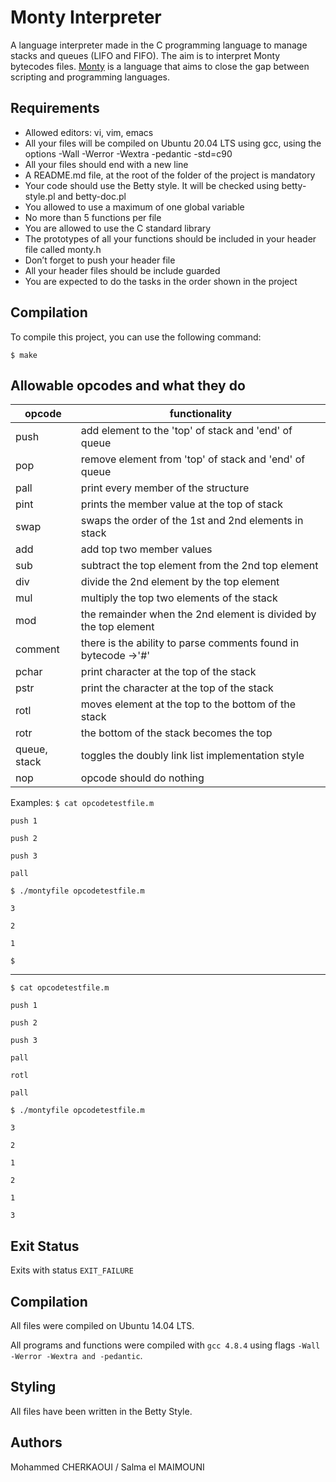 # Monty Interpreter

A language interpreter made in the C programming language to manage stacks and queues (LIFO and FIFO). The aim is to interpret Monty bytecodes files. [Monty](http://montyscoconut.github.io/) is a language that aims to close the gap between scripting and programming languages.


## Requirements

* Allowed editors: vi, vim, emacs
* All your files will be compiled on Ubuntu 20.04 LTS using gcc, using the options -Wall -Werror -Wextra -pedantic -std=c90
* All your files should end with a new line
* A README.md file, at the root of the folder of the project is mandatory
* Your code should use the Betty style. It will be checked using betty-style.pl and betty-doc.pl
* You allowed to use a maximum of one global variable
* No more than 5 functions per file
* You are allowed to use the C standard library
* The prototypes of all your functions should be included in your header file called monty.h
* Don’t forget to push your header file
* All your header files should be include guarded
* You are expected to do the tasks in the order shown in the project

## Compilation

To compile this project, you can use the following command:

```
$ make
```

## Allowable opcodes and what they do


|opcode  |  functionality|
| --- | --- |
| push | add element to the 'top' of stack and 'end' of queue  |
| pop  | remove element from 'top' of stack and 'end' of queue |
|pall  |print every member of the structure|
| pint | prints the member value at the top of stack |
| swap | swaps the order  of the 1st and 2nd elements in stack |
| add | add top two member values |
| sub | subtract the top element from the 2nd top element |
| div | divide the 2nd element by the top element |
| mul | multiply the top two elements of the stack |
| mod | the remainder when the 2nd element is divided by the top element |
| comment | there is the ability to parse comments found in bytecode ->'#'|
| pchar | print character at the top of the stack |
| pstr | print the character at the top of the stack|
| rotl | moves element at the top to the bottom of the stack |
| rotr | the bottom of the stack becomes the top |
| queue, stack | toggles the doubly link list implementation style |
| nop | opcode should do nothing |




Examples:
`$ cat opcodetestfile.m`

`push 1`

`push 2`

`push 3`

`pall`

`$ ./montyfile opcodetestfile.m`

`3`

`2`

`1`

`$`

---

`$ cat opcodetestfile.m`

`push 1`

`push 2`

`push 3`

`pall`

`rotl`

`pall`

`$ ./montyfile opcodetestfile.m`

`3`

`2`

`1`

`2`

`1`

`3`

## Exit Status
Exits with status `EXIT_FAILURE`


## Compilation
All files were compiled on Ubuntu 14.04 LTS.

All programs and functions were compiled with `gcc 4.8.4` using flags `-Wall -Werror -Wextra and -pedantic`.

## Styling
All files have been written in the Betty Style.

## Authors
Mohammed CHERKAOUI / Salma el MAIMOUNI 
